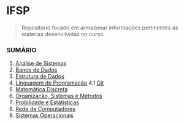 # IFSP

> Repositorio focado em armazenar informações pertinentes as materias desenvilvidas no curso.

### SUMÁRIO

1.  [Análise de Sistemas](https://github.com/ThreeDP/IFSP/tree/master/Análise%20de%20Sistemas)
2.  [Banco de Dados](https://github.com/ThreeDP/IFSP/tree/master/Banco%20de%20Dados)
3.  [Estrutura de Dados](https://github.com/ThreeDP/IFSP/tree/master/Estrutura%20de%20Dados)
4.  [Linguagem de Programação](null)
    4.1 [Git](null)
5.  [Matemática Discreta](https://github.com/ThreeDP/IFSP/tree/master/Matemática%20Discreta)
6.  [Organização, Sistemas e Métodos](https://github.com/ThreeDP/IFSP/tree/master/Organização%2C%20Sistemas%20e%20Métodos)
7.  [Probilidade e Estátisticas](https://github.com/ThreeDP/IFSP/tree/master/Probilidade%20e%20Estátisticas)
8.  [Rede de Computadores](https://github.com/ThreeDP/IFSP/tree/master/Rede%20de%20Computadores)
9.  [Sistemas Operacionais](https://github.com/ThreeDP/IFSP/tree/master/Sistemas%20Operacionais)





